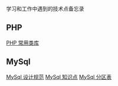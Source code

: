 学习和工作中遇到的技术点备忘录

## PHP
[PHP 常用类库](https://github.com/Requesponse/technology-notes/blob/master/PHP%20%E5%B8%B8%E7%94%A8%E7%B1%BB%E5%BA%93.md)



## MySql
[MySql 设计规范](https://github.com/Requesponse/technology-notes/blob/master/MySql%20%E8%AE%BE%E8%AE%A1%E8%A7%84%E8%8C%83.md)
[MySql 知识点](https://github.com/Requesponse/technical-notes/blob/master/MySql%20%E7%9F%A5%E8%AF%86%E7%82%B9.md)
[MySql 分区表](https://github.com/Requesponse/technical-notes/blob/master/MySql%20%E5%88%86%E5%8C%BA%E8%A1%A8.md)
